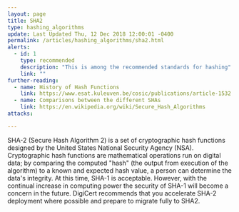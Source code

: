 ```yaml
---
layout: page
title: SHA2
type: hashing_algorithms
update: Last Updated Thu, 12 Dec 2018 12:00:01 -0400
permalink: /articles/hashing_algorithms/sha2.html
alerts:
  - id: 1
    type: recommended
    description: "This is among the recommended standards for hashing"
    link: ""
further-reading:
  - name: History of Hash Functions
    link: https://www.esat.kuleuven.be/cosic/publications/article-1532.pdf
  - name: Comparisons between the different SHAs
    link: https://en.wikipedia.org/wiki/Secure_Hash_Algorithms
attacks:

---
```

SHA-2 (Secure Hash Algorithm 2) is a set of cryptographic hash functions designed by the United States National Security Agency (NSA). Cryptographic hash functions are mathematical operations run on digital data; by comparing the computed "hash" (the output from execution of the algorithm) to a known and expected hash value, a person can determine the data's integrity.
At this time, SHA-1 is acceptable. However, with the continual increase in computing power the security of SHA-1 will become a concern in the future. DigiCert recommends that you accelerate SHA-2 deployment where possible and prepare to migrate fully to SHA2.
